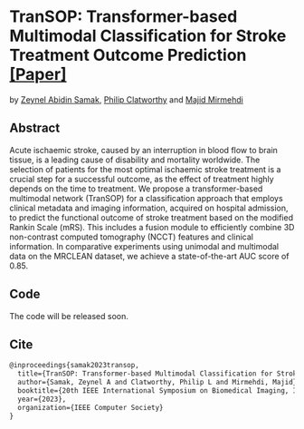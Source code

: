 # TranSOP: Transformer-based Multimodal Classification for Stroke Treatment Outcome Prediction [[Paper]](https://arxiv.org/pdf/2301.10829.pdf)
by [Zeynel Abidin Samak](https://scholar.google.co.uk/citations?user=QOrEQ3AAAAAJ&hl=en), [Philip Clatworthy](https://scholar.google.co.uk/citations?user=B6lFOAQAAAAJ&hl=en) and [Majid Mirmehdi](https://scholar.google.com/citations?user=NsW3yAwAAAAJ&hl=en)


## Abstract
  Acute ischaemic stroke, caused by an interruption in blood flow to brain tissue, is a leading cause of disability and mortality worldwide. The selection of patients for the most optimal ischaemic stroke treatment is a crucial step for a successful outcome, as the effect of treatment highly depends on the time to treatment. We propose a transformer-based multimodal network (TranSOP) for a classification approach that employs clinical metadata and imaging information, acquired on hospital admission, to predict the functional outcome of stroke treatment based on the modified Rankin Scale (mRS). This includes a fusion module to efficiently combine 3D non-contrast computed tomography (NCCT) features and clinical information. In comparative experiments using unimodal and multimodal data on the MRCLEAN dataset, we achieve a state-of-the-art AUC score of 0.85.

## Code
The code will be released soon. 


## Cite

```latex
@inproceedings{samak2023transop,
  title={TranSOP: Transformer-based Multimodal Classification for Stroke Treatment Outcome Prediction},
  author={Samak, Zeynel A and Clatworthy, Philip L and Mirmehdi, Majid},
  booktitle={20th IEEE International Symposium on Biomedical Imaging, ISBI 2023},
  year={2023},
  organization={IEEE Computer Society}
}
```

